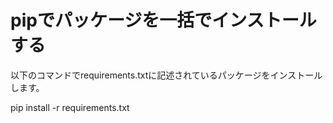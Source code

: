 # pipでパッケージを一括でインストールする
以下のコマンドでrequirements.txtに記述されているパッケージをインストールします。

pip install -r requirements.txt

